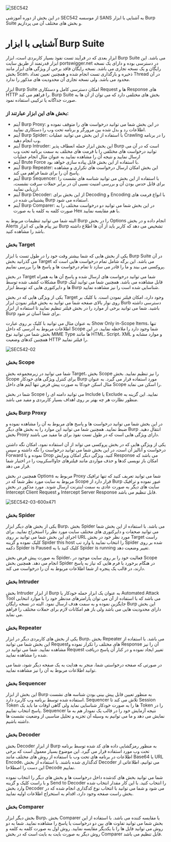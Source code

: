 ![SEC542](https://github.com/BugHunter021/Penetration-OWASP/assets/76444458/1816a797-8c84-4406-b7dd-2b4e9b53a80e)

در این بخش از دوره آموزشی SEC542 از موسسه SANS به آشنایی با ابزار Burp Suite و بخش های مختلف آن می پردازیم.

# آشنایی با ابزار Burp Suite

ابزار بعدی که در فرآیند تست نفوذ بسیار کاربردی است، ابزار Burp Suite می باشد. این ابزار قدرتمند از طریق سایت portswigger.net در دسترسی بوده و دارای یک نسخه رایگان و یک نسخه تجاری می باشد. نسخه رایگان فاقد برخی از ویژگی های ابزار مانند بخش Scan، ذخیره و بارگذاری تست انجام شده و همچنین تعیین تعداد Thread در آن محدود می باشد. ولی نسخه تجاری آن محدودیت های مذکور را ندارد.

ابزار Burp Suite امکان دسترسی کامل و دستکاری Request ها و Response های HTTP را فراهم می کند. Burp Suite بخش های مختلفی دارد که می توان از آن ها به صورت جداگانه یا ترکیبی استفاده نمود.

### بخش های این ابزار عبارتند از:

* آیتم Burp Proxy: در این بخش شما می توانید درخواست های را متوقف نموده و اطلاعات رد و بدل شده بین مرورگر و برنامه تحت وب را دستکاری نمایید.
* آیتم Burp Spider: با استفاده از این بخش می توانید عملیات Crawling را در برنامه وب انجام دهید.
* آیتم Burp Intruder: این بخش ابزار حمله انعطاف پذیر Burp است که در آن می توانید درخواست های مختلفی را با فرمت های مختلف به سمت برنامه تحت وب ارسال نمایید و نتیجه آن را مشاهده نمایید به عنوان مثال انجام عملیات
* آیتم Brute Force با استفاده از این بخش قابل پیاده سازی خواهد بود.
* آیتم Burp Repeater: این بخش امکان ارسال درخواست های تکراری و مشاهده پاسخ آن را برای شما فراهم می کند.
* آیتم Burp Sequencer: با استفاده از این بخش می توانید شناسه های نشست را برای قابل حدس بودن آن و بررسی امنیت نسبی آن در برابر حملات سرقت نشست، ارزیابی نمایید.
* آیتم Burp Decoder: از این بخش برای Decoding و Encoding با انواع فرمت های پشتیبانی شده در Burp استفاده می شود.
* آیتم Burp Comparer: در این بخش شما می توانید دو درخواست مختلف را به صورت کلمه به کلمه یا به صورت Hex با هم مقایسه نمایید.

البته شما می توانید تنظیمات مربوط به Burp را در بخش Options انجام داده و در بخش Alerts نیز پیام هایی که ابزار Burp تشخیص می دهد که کاربر باید از آن ها اطلاع داشته باشد را مشاهده کنید.

### بخش Target

یکی از بخش هایی که شما بیشتر وقت خود را در طول تست با ابزار Burp Suite در آن می گذرانید بخش Target می باشد. این برگه شامل تمام درخواست هایی است که پروکسی می بیند و ما را قادر می سازد تا تمام درخواست ها و پاسخ ها را بررسی نماییم.

در بخش Target شما می توانید درخواست های ارسال شده و پاسخ آن ها به همراه مشکلات کشف شده توسط Burp قابل مشاهده می باشد. همچنین شما می توانید لینک ها و دایرکتوری هایی که توسط ابزار Burp شناسایی شده است را نیز مشاهده نمایید.

یکی از ویژگی هایی که در بخش Target وجود دارد، امکان فیلتر نمودن است. با کلیک بر روی نوار بالای صفحه شما می توانید به بخش فیلتر نمودن ابزار Burb دسترسی داشته باشید. شما می توانید برخی از موارد را در بخش فیلتر تنظیم نمایید تا استفاده از ابزار Burp برای شما آسان تر شود.

به عنوان مثال می توانید با کلیک بر روی عبارت Show Only in-Scope Items، تنها اطلاعات مربوط به آدرسی که داخل Scope شما وجود دارد را ملاحظه نمایید. در این بخش شما می توانید نوع MIME Type ها مانند HTML، Script، XML و موارد مشابه و همچنین کدهای وضعیت HTTP را فیلتر نمایید.

![SEC542-02](https://github.com/BugHunter021/Penetration-OWASP/assets/76444458/f9982e4a-44b0-40a6-b369-531acb90cbc5)

### بخش Scope

شما می توانید در زیرمجموعه بخش Target، بخش Scope را نیز تنظیم نمایید. بخش Scope برای کنترل ویژگی های خودکار Burp مورد استفاده قرار می گیرد. به عنوان مثال اسکن خودکا به صورت پیش فرض تنها آیتم های داخل Scope را اسکن می نماید.

شما در بخش Scope می توانید دامنه ای را Include یا Exclude نمایید. این گزینه به منظور نظارت هر چه بهتر بر روی اهداف بسیار کاربردی و مفید می باشد.

### بخش Burp Proxy

در این بخش شما می توانید درخواست ها و پاسخ های مربوط به آن را مشاهده نموده و ضبط نمایید. همچنین شما می توانید این موارد را به بخش های دیگر Burp انتقال دهید. بخش Proxy دارای ویژگی هایی است که در طول تست نفوذ برای ما مفید می باشند.

یکی از ویژگی هایی که در بخش پروکسی می تواند از آن استفاده نمود، امکان نگه داشتن درخواست و آنالیز آن است، در این بخش شما می توانید درخواست را نگه داشته و سپس Forward نموده و یا Drop کنید. ویژگی دیگر امکان ویرایش Response می باشد که امکان باز نویسی کدها و حذف مواردی مانند فیلترهای جاوااسکریپت را در اختیار شما قرار می دهد.

همچنین در بخش Options مربوط به Proxy شما می توانید تعریف کنید که تنها ترافیک مربوط به سایت مورد نظر شما که در Scope قرار دارد از Burp عبور نموده و ترافیک سایت های دیگر به صورت عادی به سمت اینترنت ارسال شوند. مورد مذکور در بخش Intercept Client Request و Intercept Server Response قابل تنظیم می باشد.

![SEC542-03-600x471](https://github.com/BugHunter021/Penetration-OWASP/assets/76444458/9900d475-0ed6-43e2-b768-b5a091e3193f)

### بخش Spider

یکی از بخش های دیگر ابزار Burp، بخش Spider می باشد. با استفاده از این بخش شما می توانید صحفات و دایرکتوری های مختلف سایت مورد نظر را استخراج نمایید. برای اجرای این بخش شما می توانید بر روی URL مورد نظر خود در بخش Target راست کلیک نموده و گزینه Spider this host را انتخاب نمایید یا وارد تب Spider شده بر روی دکمه Spider is Paused کلیک کنید با به Spider is running تغییر وضعیت دهد.

به صورت پیش فرض بخش Spider، فعالیت خود را بر روی سایت موجود در Scope انجام می دهد. همچنین بخش Spider در هنگام برخورد با فرم هایی که نیاز به پاسخ دارند، در قالب یک پنجره از شما اطلاعات مربوط به آن را درخواست می کند.

### بخش Intruder

بخش Intruder از ابزار Burp به عنوان یک ابزار حمله خودکار یا Automated Attack Tool می باشد که با استفاده از آن می توان پارامترهای مدنظر خود را با موارد انتخابی جایگزین نموده و به سمت هدف ارسال نمود. البته در نسخه رایگان Burp این بخش دارای محدودیت هایی می باشد ولی باز هم امکانات لازم برای حملات مختلف را فراهم می نماید.

### بخش Repeater

یکی از بخش های کاربردی دیگر در ابزار Burp، بخش Repeater می باشد. با استفاده از این بخش شما می توانید Requestهای مختلف را تکرار نموده و Response آن را نیز مشاهده نمایید. شما می توانید در Request تغییر ایجاد نموده و در کنار آن پاسخ دریافت شده را مشاهده نمایید.

در صورتی که صفحه درخواستی شما، منجر به هدایت به یک صفحه دیگر شود، شما می توانید اطلاعات مربوط به آن را نیز مشاهده نمایید.

### بخش Sequencer

این بخش از ابزار Burp به منظور تعیین قابل پیش بینی بودن شناسه های نشست استفاده شده توسط برنامه وب کاربرد دارد. Sequencer تلاش می کند تا Session Token ها را به صورت خودکار شناسایی نماید ولی گاهی اوقات ما باید یک Token را در پاسخ انتخاب نماییم. Sequencer نتیجه آزمایش خود را در قالب یک نمودار هم به ما نمایش می دهد و ما می توانیم به وسیله آن تجزیه و تحلیل مناسبی از وضعیت نشست ها داشته باشیم.

### بخش Decoder

بخش Decoder از ابزار Burp به منظور رمزگشایی داده های کد شده توسط برنامه تحت وب مورد استفاده قرار می گیرد. این موضوع بسیار معمول است که برخی اطلاعات در برنامه های تحت وب با استفاده از روش های مختلف مانند Base64 یا URL Encode، کدگذاری شده باشند. با استفاده از بخش Decoder می توانیم، اطلاعاتی از این دست را اصطلاحا Decode نماییم.

شما می توانید بخش های کدشده داخل درخواست ها و بخش های دیگر را انتخاب نموده و با راست کلیک و گزینه Send to Decoder را انتخاب کنید. با این کار مقدار انتخاب شده وارد بخش Decoder می شود و شما می توانید با انتخاب نوع کدگذاری انجام شده که در بخش راست صفحه وجود دارد، اقدام به استخراج اطلاعات اولیه نمایید.


### بخش Comparer

بخش دیگر ابزار Burp، بخش Comparer یا مقایسه کننده می باشد. با استفاده از این بخش شما می توانید تفاوت های بین دو درخواست یا پاسخ را مشاهده نمایید. شما به دو روش می توانید فایل ها را با یکدیگر مقایسه نمایید. روش اول به صورت کلمه به کلمه و روش دیگر به صورت بایت به بایت است که در بخش Comparer قابل تنظیم می باشد.


